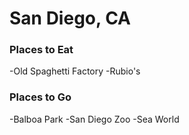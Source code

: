 # San Diego, CA

### Places to Eat
-Old Spaghetti Factory
-Rubio's

### Places to Go
-Balboa Park
-San Diego Zoo
-Sea World
